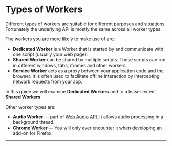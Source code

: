 # Types of Workers

Different types of workers are suitable for different purposes and situations. Fortunately the underlying API is mostly the same across all worker types.

The workers you are more likely to make use of are:

+ **Dedicated Worker** is a Worker that is started by and communicate with one script (usually your web page).
+ **Shared Worker** can be shared by multiple scripts. These scripts can run in different windows, tabs, iframes and other workers.
+ **Service Worker** acts as a proxy between your application code and the browser. It is often used to facilitate offline interaction by intercepting network requests from your app.

In this guide we will examine **Dedicated Workers** and to a lesser extent **Shared Workers**.

Other worker types are:

+ **Audio Worker** — part of [Web Audio API](https://developer.mozilla.org/en-US/docs/Web/API/Web_Audio_API). It allows audio processing in a background thread.
+ [**Chrome Worker**](https://developer.mozilla.org/en-US/docs/Web/API/ChromeWorker) — You will only ever encounter it when developing an add-on for Firefox.

---

